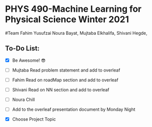 # PHYS 490-Machine Learning for Physical Science Winter 2021

#Team
Fahim Yusufzai
Noura Bayat, 
Mujtaba Elkhalifa,
Shivani Hegde,


## To-Do List:

- [x] Be Awesome! 😎
- [ ] Mujtaba Read problem statement and add to overleaf
- [ ] Fahim Read on roadMap section and add to overleaf
- [ ] Shivani Read on NN section and add to overleaf
- [ ] Noura Chill
- [ ] Add to the overleaf presentation document by Monday Night
- [x] Choose Project Topic

